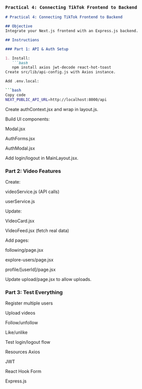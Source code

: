 ### `Practical 4: Connecting TikTok Frontend to Backend`

```markdown
# Practical 4: Connecting TikTok Frontend to Backend

## Objective
Integrate your Next.js frontend with an Express.js backend.

## Instructions

### Part 1: API & Auth Setup

1. Install:
   ```bash
   npm install axios jwt-decode react-hot-toast
Create src/lib/api-config.js with Axios instance.

Add .env.local:

```bash
Copy code
NEXT_PUBLIC_API_URL=http://localhost:8000/api
```
Create authContext.jsx and wrap in layout.js.

Build UI components:

Modal.jsx

AuthForms.jsx

AuthModal.jsx

Add login/logout in MainLayout.jsx.

### Part 2: Video Features
Create:

videoService.js (API calls)

userService.js

Update:

VideoCard.jsx

VideoFeed.jsx (fetch real data)

Add pages:

following/page.jsx

explore-users/page.jsx

profile/[userId]/page.jsx

Update upload/page.jsx to allow uploads.

### Part 3: Test Everything
Register multiple users

Upload videos

Follow/unfollow

Like/unlike

Test login/logout flow

Resources
Axios

JWT

React Hook Form

Express.js